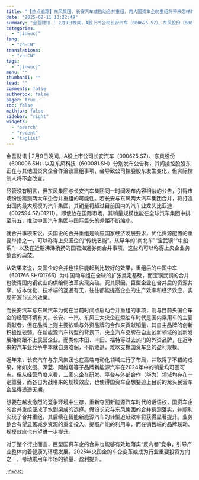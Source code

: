 ```yaml
---
title: "【热点追踪】东风集团、长安汽车或启动合并重组，两大国资车企的重组将带来怎样的效果？"
date: "2025-02-11 13:22:49"
summary: "金吾财讯 | 2月9日晚间，A股上市公司长安汽车（000625.SZ）、东风股份（600006.SH..."
categories:
  - "jinwucj"
lang:
  - "zh-CN"
translations:
  - "zh-CN"
tags:
  - "jinwucj"
menu: ""
thumbnail: ""
lead: ""
comments: false
authorbox: false
pager: true
toc: false
mathjax: false
sidebar: "right"
widgets:
  - "search"
  - "recent"
  - "taglist"
---
```


金吾财讯 | 2月9日晚间，A股上市公司长安汽车（000625.SZ）、东风股份（600006.SH）以及东风科技（600081.SH）分别发布公告称，其间接控股股东正在与其他国资央企合作洽谈重组事项，会导致公司控股股东发生变化，但实际控制人将不会改变。

尽管没有明言，但东风集团与长安汽车集团同一时间发布内容相似的公告，引得市场纷纷猜测两大车企合并重组的可能性。若长安与东风两大汽车集团合并，将打造出国内最大规模的汽车集团，其销量将超过目前国内的汽车业龙头比亚迪（002594.SZ/01211）。即使放在国际市场，其销量规模也能在全球汽车集团中排至前五，推动中国汽车集团与国际巨头的差距不断缩小。

就合并事项来说，央国企的合并重组是响应国家经济发展要求，优化资源配置的重要举措之一，可以称得上央国企的“传统艺能”。从早年的“南北车”“宝武钢”“中船系”，以及在近期沸沸扬扬的国君海通券商合并事项，这些均可以称得上央企业务整合的典范。

从效果来说，央国企的合并也往往能起到比较好的效果，重组后的中国中车（601766.SH/01766）为中国动车组在全球的扩张奠定基础，而宝钢武钢的合并也使得国内钢铁业的供给侧改革实现突破。究其原因，巨型企业在合并后的资源共享、成本优化、技术端的互通有无，往往都能提高企业的生产效率和经济效应，实现开源节流的效果。

而长安汽车与东风汽车为何在当前时间点启动合并重组的事项，则与目前央国企车企的经营环境有关。长安、一汽、东风三大央企在燃油车时代是国内乘用车的主要贡献者，但在品牌上则主要依赖与外资品牌的合作来贡献销量，其自主品牌的创新积极性较弱。在新能源汽车转型的背景下，央企汽车品牌在自主创新领域的创新发展始终跟不上民营企业。而类似本田、丰田、福特等过去热门的外资品牌，在近年来的汽车业竞争中本就自身难保，不断败退，难以支撑国资车企的盈利规模。

近年来，长安汽车与东风集团也在高端电动化领域进行了布局，并取得了不错的成果，诸如岚图、深蓝、阿维塔等子品牌新能源汽车在2024年中的销量均可圈可点。但从经营角度来看，三家央企在研发、平台与外部合作（华为）领域均存在一定重叠，而各自为战带来的规模效应，也使得国资车企想要追上目前的龙头民营车企显得遥遥无期。

想要在越发激烈的竞争环境中生存，重新夺回新能源汽车时代的话语权，国资车企的合并重组便成了水到渠成的选择。假设长安与东风集团的合并猜测落实，并顺利实现了合并重组，其后续在智能新能源汽车的转型追赶效率将获得显著提升。业务整合有望显著减少资源的重复投入、提高产能的利用率，而在销售端的品牌联动、规模效应也有望进一步提升。

对于整个行业而言，巨型国资车企的合并也能够有效地落实“反内卷”竞争，引导产业整体向着健康的环境发展。2025年央国企的车企变革或成为行业重要投资方向之一，带动乘用车市场的销量、盈利提升。

[jinwucj](https://sky.szfiu.com/info/hk/details/265856958)

